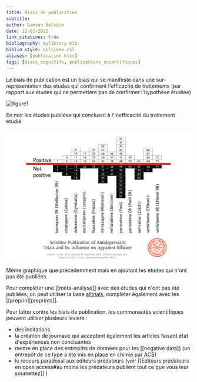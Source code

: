 ```yaml
---
title: Biais de publication
subtitle:
author: Damien Belvèze
date: 22-03-2022
link_citations: true
bibliography: mylibrary.bib
biblio_style: csl\ieee.csl
aliases: [publication bias]
tags: [biais_cognitifs, publications_scientifiques]
---
```



Le biais de publication est un biais qui se manifeste dans une sur-représentation des études qui confirment l'efficacité de traitements (par rapport aux études qui ne permettent pas de confirmer l'hypothèse étudiée)

![figure1](biaispublication1.png)

En noir les études publiées qui concluent à l'inefficacité du traitement étudié

![figure2](images/biaispublication2.png)

Même graphique que précédemment mais en ajoutant les études qui n'ont pas été publiées.

Pour compléter une [[méta-analyse]] avec des études qui n'ont pas été publiées, on peut utiliser la base [alltrials](https://www.alltrials.net/), compléter également avec les [[preprint|preprints]].

Pour lutter contre les biais de publication, les communautés scientifiques peuvent utiliser plusieurs leviers : 

- des incitations
- la création de journaux qui acceptent également les articles faisant état d'expériences non concluantes
- mettre en place des entrepôts de données pour les [[negative data]] (un entrepôt de ce type a été mis en place en chimie par ACS)
- le recours paradoxal aux éditeurs prédateurs (voir [[Editeurs prédateurs en open access#au moins les prédateurs publient tout ce que vous leur soumettez]] )





